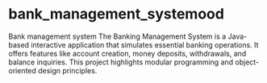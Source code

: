 # bank_management_systemood
Bank management system
The Banking Management System is a Java-based interactive application that simulates essential banking operations. It offers features like account creation, money deposits, withdrawals, and balance inquiries. This project highlights modular programming and object-oriented design principles.

